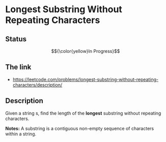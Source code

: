 # Longest Substring Without Repeating Characters

## Status
$${\color{yellow}In Progress}$$

## The link
- https://leetcode.com/problems/longest-substring-without-repeating-characters/description/

## Description
Given a string s, find the length of the **longest** substring without repeating characters.

**Notes:**
A substring is a contiguous non-empty sequence of characters within a string.